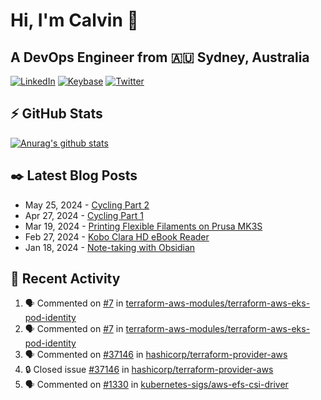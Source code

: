 # Hi, I'm Calvin 🍭
## A DevOps Engineer from 🇦🇺 Sydney, Australia</h3>

[![LinkedIn](https://img.shields.io/badge/-c–bui-0077B5?style=flat-square&labelColor=0077B5&logo=LinkedIn&logoColor=white)](https://www.linkedin.com/in/c-bui/)
[![Keybase](https://img.shields.io/badge/-calvinbui-ff6f21?style=flat-square&labelColor=ff6f21&logo=Keybase&logoColor=white)](https://keybase.io/calvinbui)
[![Twitter](https://img.shields.io/badge/-ASAPCalvin-1DA1F2?style=flat-square&labelColor=1DA1F2&logo=Twitter&logoColor=white)](https://twitter.com/ASAPCalvin)

<!-- https://github.com/rishavanand/github-profilinator -->
## ⚡ GitHub Stats
[![Anurag's github stats](https://github-readme-stats.vercel.app/api?username=calvinbui&count_private=true&hide_title=true)](https://github.com/anuraghazra/github-readme-stats)

<!-- https://github.com/gautamkrishnar/blog-post-workflow -->
## ✒️ Latest Blog Posts

<!-- BLOG-POST-LIST:START -->
- May 25, 2024 - [Cycling Part 2](https://calvin.me/cycling-part-2)
- Apr 27, 2024 - [Cycling Part 1](https://calvin.me/cycling-part-1)
- Mar 19, 2024 - [Printing Flexible Filaments on Prusa MK3S](https://calvin.me/printing-flexible-filaments-on-prusa-mk3s)
- Feb 27, 2024 - [Kobo Clara HD eBook Reader](https://calvin.me/kobo-clara-hd-ebook-reader)
- Jan 18, 2024 - [Note-taking with Obsidian](https://calvin.me/note-taking-with-obsidian)

<!-- BLOG-POST-LIST:END -->

## 🏃‍ Recent Activity

<!--START_SECTION:activity-->
1. 🗣 Commented on [#7](https://github.com/terraform-aws-modules/terraform-aws-eks-pod-identity/issues/7#issuecomment-2084011142) in [terraform-aws-modules/terraform-aws-eks-pod-identity](https://github.com/terraform-aws-modules/terraform-aws-eks-pod-identity)
2. 🗣 Commented on [#7](https://github.com/terraform-aws-modules/terraform-aws-eks-pod-identity/issues/7#issuecomment-2081979243) in [terraform-aws-modules/terraform-aws-eks-pod-identity](https://github.com/terraform-aws-modules/terraform-aws-eks-pod-identity)
3. 🗣 Commented on [#37146](https://github.com/hashicorp/terraform-provider-aws/issues/37146#issuecomment-2081977548) in [hashicorp/terraform-provider-aws](https://github.com/hashicorp/terraform-provider-aws)
4. 🔒 Closed issue [#37146](https://github.com/hashicorp/terraform-provider-aws/issues/37146) in [hashicorp/terraform-provider-aws](https://github.com/hashicorp/terraform-provider-aws)
5. 🗣 Commented on [#1330](https://github.com/kubernetes-sigs/aws-efs-csi-driver/issues/1330#issuecomment-2081859008) in [kubernetes-sigs/aws-efs-csi-driver](https://github.com/kubernetes-sigs/aws-efs-csi-driver)
<!--END_SECTION:activity-->
